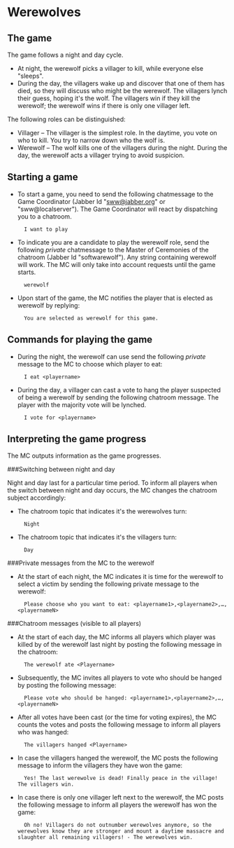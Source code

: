Werewolves
==========

The game
--------

The game follows a night and day cycle. 
* At night, the werewolf picks a villager to kill, while everyone else "sleeps". 
* During the day, the villagers wake up and discover that one of them has died, so they will discuss who might be the werewolf. The villagers lynch their guess, hoping it's the wolf. The villagers win if they kill the werewolf; the werewolf wins if there is only one villager left.

The following roles can be distinguished:
* Villager – The villager is the simplest role. In the daytime, you vote on who to kill. You try to narrow down who the wolf is. 
* Werewolf – The wolf kills one of the villagers during the night. During the day, the werewolf acts a villager trying to avoid suspicion. 


Starting a game
---------------

* To start a game, you need to send the following chatmessage to the Game Coordinator (Jabber Id "sww@jabber.org" or "sww@localserver"). The Game Coordinator will react by dispatching you to a chatroom.

        I want to play 
    

* To indicate you are a candidate to play the werewolf role, send the following _private_ chatmessage to the Master of Ceremonies of the chatroom (Jabber Id "softwarewolf"). Any string containing werewolf will work. The MC will only take into account requests until the game starts.

        werewolf
        
* Upon start of the game, the MC notifies the player that is elected as werewolf by replying:

        You are selected as werewolf for this game. 
  
Commands for playing the game
-----------------------------

* During the night, the werewolf can use send the following _private_ message to the MC to choose which player to eat:

        I eat <playername>
        
* During the day, a villager can cast a vote to hang the player suspected of being a werewolf by sending the following chatroom message. The player with the majority vote will be lynched. 

        I vote for <playername> 

Interpreting the game progress
------------------------------

The MC outputs information as the game progresses.

###Switching between night and day

Night and day last for a particular time period. To inform all players when the switch between night and day occurs, the MC changes the chatroom subject accordingly:
* The chatroom topic that indicates it's the werewolves turn:

        Night
        
* The chatroom topic that indicates it's the villagers turn:

        Day


###Private messages from the MC to the werewolf
* At the start of each night, the MC indicates it is time for the werewolf to select a victim by sending the following private message to the werewolf:

        Please choose who you want to eat: <playername1>,<playername2>,…,<playernameN>

###Chatroom messages (visible to all players)
* At the start of each day, the MC informs all players which player was killed by of the werewolf last night by posting the following message in the chatroom:

        The werewolf ate <Playername>
        
* Subsequently, the MC invites all players to vote who should be hanged by posting the following message:

        Please vote who should be hanged: <playername1>,<playername2>,…,<playernameN>
        
* After all votes have been cast (or the time for voting expires), the MC counts the votes and posts the following message to inform all players who was hanged:

        The villagers hanged <Playername>
        
* In case the villagers hanged the werewolf, the MC posts the following message to inform the villagers they have won the game:

        Yes! The last werewolve is dead! Finally peace in the village! The villagers win.
        
* In case there is only one villager left next to the werewolf, the MC posts the following message to inform all players the werewolf has won the game:

        Oh no! Villagers do not outnumber werewolves anymore, so the werewolves know they are stronger and mount a daytime massacre and slaughter all remaining villagers! - The werewolves win.


